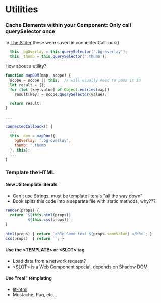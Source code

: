 # Utilities

### Cache Elements within your Component: Only call querySelector once

In [The Slider](05_slider.html) these were saved in connectedCallback()

```js
  this._bgOverlay = this.querySelector('.bg-overlay');
  this._thumb = this.querySelector('.thumb');
```

How about a utility?

```js
function mapDOM(map, scope) {
  scope = scope || this;  // will usually need to pass it in
  let result = {};
  for (let [key,value] of Object.entries(map))
    result[key] = scope.querySelector(value);

  return result;
}

...

connectedCallback() {
  ...
  this._dom = mapDom({
    bgOverlay: '.bg-overlay',
    thumb: '.thumb'
  }, this);
  ...
}

```

### Template the HTML

#### New JS template literals
  - Can't use Strings, must be template literals "all the way down"
  - Book splits this code into a separate file with static methods, why???

```js
render(props) {
  return `${this.html(props)}
          ${this.css(props)}`;
}

html(props) { return `<h3> Some text ${props.someValue} </h3>`; }
css(props)  { return ``; }
```

#### Use the &lt;TEMPLATE&gt; or &lt;SLOT&gt; tag
  - Load data from a network request?
  - &lt;SLOT&gt; is a Web Component special, depends on Shadow DOM

#### Use "real" templating
 - [lit-html](https://lit-html.polymer-project.org/)
 - Mustache, Pug, etc...


